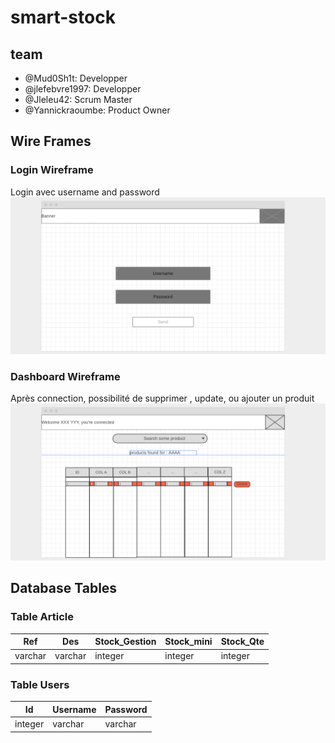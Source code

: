 # smart-stock

## team

* @Mud0Sh1t: Developper
* @jlefebvre1997: Developper
* @Jleleu42: Scrum Master
* @Yannickraoumbe: Product Owner

## Wire Frames

### Login Wireframe

Login avec username and password
<img src ="https://github.com/Mud0Sh1t/smart-stock/blob/master/wireframes_source/WireFrame%20Login.png">

### Dashboard Wireframe

Après connection, possibilité de supprimer , update, ou ajouter un produit
<img src ="https://github.com/Mud0Sh1t/smart-stock/blob/master/wireframes_source/wireframe%20crud.png">


## Database Tables

### Table Article


|Ref|Des|Stock_Gestion|Stock_mini|Stock_Qte|
|---|---|---|---|---|
|varchar|varchar|integer|integer|integer

### Table Users

|Id|Username|Password|
|---|---|---|
|integer|varchar|varchar|
